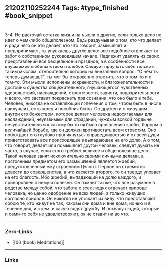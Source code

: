 21202110252244
Tags: #type_finished #book_snippet 
---
# 

 3-4. Не расточай остатка жизни на мысли о других, если только дело не идет о чем-либо общеполезном. Ведь раздумывая о том, кто что делает и ради чего он это делает, кто что говорит, замышляет и предпринимает, ты упускаешь другое дело: все подобное отвлекает от забот о собственном руководящем начале. Надлежит удалять из своих представлений все бесцельное и праздное, а в особенности все, внушаемое любопытством и злобой. Следует приучать себя только к таким мыслям, относительно которых на внезапный вопрос: "О чем ты теперь думаешь?", ты мог бы откровенно ответить, что о том-то и о том-то. Эти мысли исполнены искренности, и благожелательности и достойны существа общежительного, гнушающегося чувственных удовольствий, наслаждений, строптивости, зависти, подозрительности и всего, что заставит покраснеть при сознании, что оно было в тебе. Человек, никогда не оставляющий попечения о том, чтобы быть в числе наилучших, есть жрец и пособник богов. Он дружен и с живущим внутри его божеством, которое делает человека недосягаемым для наслаждений, неуязвимым для страданий, чуждым всякой гордыне, нечувствительным к какому бы то ни было проявлению злобы, борцом в величайшей борьбе, где он должен противостать всем страстям. Оно побуждает его глубоко проникнуться справедливостью и от всей души приветствовать все происходящее и выпадающее на его долю. А о том, что говорит, делает или помышляет другой человек, следует думать не часто, в случае, если этого требует великое и общеполезное дело. Такой человек занят исключительно своими личными делами, а постоянным предметом его размышлений является жребий, предуготовленный ему строением Целого. Первое он стремится довести до совершенства, а что касается второго, то он твердо уповает на его благость. Ибо жребий, выпадающий на долю каждого, и приноровлен к нему и полезен. Он помнит также, что все разумное в родстве между собой, что забота о всех людях отвечает природе человека, но ценно одобрение не всех людей, а только живущих согласно природе. Он никогда не упускает из виду, что представляют собою те, кто живут не так, каковы они дома и вне дома, ночью и в течение дня, и с кем, и какую водят дружбу. И похвалу людей, которые и сами-то себя не удовлетворяют, он не ставит ни во что. 

---
### Zero-Links
 - [[00 (book) Meditations]]
---
### Links
